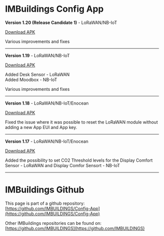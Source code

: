 # IMBuildings Config App

**Version 1.20 (Release Candidate 1)** - LoRaWAN/NB-IoT

[Download APK](https://drive.google.com/file/d/1ex5UnP0aeYilGgV52d0YG2aLha6U3fRU/view?usp=drive_link)

Various improvements and fixes<br>
___

**Version 1.19** - LoRaWAN/NB-IoT

[Download APK](https://drive.google.com/file/d/1ykdPZ6l6HEdhIMStSPo73gTCsgdmNhpY/view?usp=sharing)

Added Desk Sensor - LoRaWAN<br>
Added Moodbox - NB-IoT<br>

Various improvements and fixes<br>
___

**Version 1.18** - LoRaWAN/NB-IoT/Enocean

[Download APK](https://drive.google.com/file/d/1KY1nPUyqtgWPpe_2_j3kDZ__25p9TD3d/view?usp=sharing)

Fixed the issue where it was possible to reset the LoRaWAN module without adding a new App EUI and App key.
___

**Version 1.17** - LoRaWAN/NB-IoT/Enocean

[Download APK](https://drive.google.com/file/d/1iSnhUZ8vyPq9zs4s2Iai7z7ObrBSgvlX/view?usp=sharing)

Added the possibility to set CO2 Threshold levels for the Display Comfort Sensor - LoRaWAN and Display Comfor Sensort - NB-IoT
___

# IMBuildings Github

This page is part of a github repository: [https://github.com/IMBUILDINGS/Config-App](https://github.com/IMBUILDINGS/Config-App)

Other IMBuildings repositories can be found on: [https://github.com/IMBUILDINGS](https://github.com/IMBUILDINGS)
